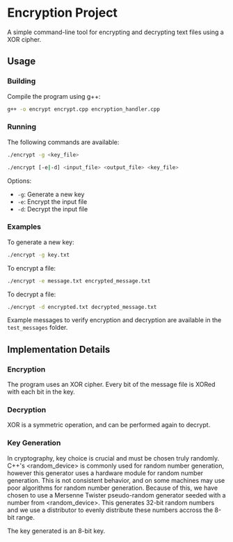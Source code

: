 # Encryption Project

A simple command-line tool for encrypting and decrypting text files using a XOR cipher.

## Usage

### Building

Compile the program using g++:

```bash
g++ -o encrypt encrypt.cpp encryption_handler.cpp
```

### Running

The following commands are available:

```bash
./encrypt -g <key_file>

./encrypt [-e|-d] <input_file> <output_file> <key_file>
```

Options:

- `-g`: Generate a new key
- `-e`: Encrypt the input file
- `-d`: Decrypt the input file

### Examples

To generate a new key:

```bash
./encrypt -g key.txt
```

To encrypt a file:

```bash
./encrypt -e message.txt encrypted_message.txt
```

To decrypt a file:

```bash
./encrypt -d encrypted.txt decrypted_message.txt
```

Example messages to verify encryption and decryption are available in the `test_messages` folder.

## Implementation Details

### Encryption

The program uses an XOR cipher. Every bit of the message file is XORed with each bit in the key.

### Decryption

XOR is a symmetric operation, and can be performed again to decrypt.

### Key Generation

In cryptography, key choice is crucial and must be chosen truly randomly. C++'s <random_device> is commonly used for random number generation, however this generator uses a hardware module for random number generation. This is not consistent behavior, and on some machines may use poor algorithms for random number generation. Because of this, we have chosen to use a Mersenne Twister pseudo-random generator seeded with a number from <random_device>. This generates 32-bit random numbers and we use a distributor to evenly distribute these numbers accross the 8-bit range.

The key generated is an 8-bit key.

